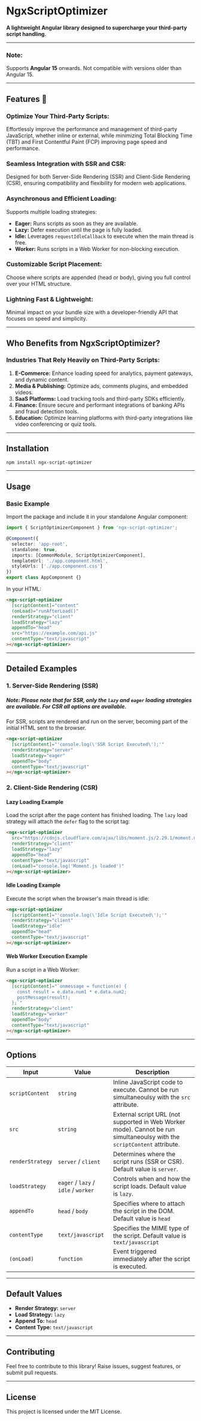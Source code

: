 # NgxScriptOptimizer

**A lightweight Angular library designed to supercharge your third-party script handling.**

---

### **Note**:
Supports **Angular 15** onwards. Not compatible with versions older than Angular 15.

---

## Features 🎯

### **Optimize Your Third-Party Scripts:**
Effortlessly improve the performance and management of third-party JavaScript, whether inline or external, while minimizing Total Blocking Time (TBT) and First Contentful Paint (FCP) improving page speed and performance.

### **Seamless Integration with SSR and CSR:**
Designed for both Server-Side Rendering (SSR) and Client-Side Rendering (CSR), ensuring compatibility and flexibility for modern web applications.

### **Asynchronous and Efficient Loading:**
Supports multiple loading strategies:
- **Eager:** Runs scripts as soon as they are available.
- **Lazy:** Defer execution until the page is fully loaded.
- **Idle:** Leverages `requestIdleCallback` to execute when the main thread is free.
- **Worker:** Runs scripts in a Web Worker for non-blocking execution.

### **Customizable Script Placement:**
Choose where scripts are appended (head or body), giving you full control over your HTML structure.

### **Lightning Fast & Lightweight:**
Minimal impact on your bundle size with a developer-friendly API that focuses on speed and simplicity.

---

## **Who Benefits from NgxScriptOptimizer?**

### Industries That Rely Heavily on Third-Party Scripts:
1. **E-Commerce:** Enhance loading speed for analytics, payment gateways, and dynamic content.
2. **Media & Publishing:** Optimize ads, comments plugins, and embedded videos.
3. **SaaS Platforms:** Load tracking tools and third-party SDKs efficiently.
4. **Finance:** Ensure secure and performant integrations of banking APIs and fraud detection tools.
5. **Education:** Optimize learning platforms with third-party integrations like video conferencing or quiz tools.

---

## **Installation**

```bash
npm install ngx-script-optimizer
```

---

## **Usage**

### **Basic Example**

Import the package and include it in your standalone Angular component:

```typescript
import { ScriptOptimizerComponent } from 'ngx-script-optimizer';

@Component({
  selector: 'app-root',
  standalone: true,
  imports: [CommonModule, ScriptOptimizerComponent],
  templateUrl: './app.component.html',
  styleUrls: ['./app.component.css']
})
export class AppComponent {}
```

In your HTML:

```html
<ngx-script-optimizer
  [scriptContent]="content"
  (onLoad)="runAfterLoad()"
  renderStrategy="client"
  loadStrategy="lazy"
  appendTo="head"
  src="https://example.com/api.js"
  contentType="text/javascript"
></ngx-script-optimizer>
```

---

## **Detailed Examples**

### **1. Server-Side Rendering (SSR)**
##### **Note**: Please note that for SSR, only the `lazy` and `eager` loading strategies are available. For CSR all options are available.
For SSR, scripts are rendered and run on the server, becoming part of the initial HTML sent to the browser.

```html
<ngx-script-optimizer
  [scriptContent]="'console.log(\'SSR Script Executed\');'"
  renderStrategy="server"
  loadStrategy="eager"
  appendTo="body"
  contentType="text/javascript"
></ngx-script-optimizer>
```

### **2. Client-Side Rendering (CSR)**

#### **Lazy Loading Example**

Load the script after the page content has finished loading. The `lazy` load strategy will attach the `defer` flag to the script tag:

```html
<ngx-script-optimizer
  src="https://cdnjs.cloudflare.com/ajax/libs/moment.js/2.29.1/moment.min.js"
  renderStrategy="client"
  loadStrategy="lazy"
  appendTo="head"
  contentType="text/javascript"
  (onLoad)="console.log('Moment.js loaded')"
></ngx-script-optimizer>
```

#### **Idle Loading Example**
Execute the script when the browser's main thread is idle:

```html
<ngx-script-optimizer
  [scriptContent]="'console.log(\'Idle Script Executed\');'"
  renderStrategy="client"
  loadStrategy="idle"
  appendTo="head"
  contentType="text/javascript"
></ngx-script-optimizer>
```

#### **Web Worker Execution Example**

Run a script in a Web Worker:

```html
<ngx-script-optimizer
  [scriptContent]="`onmessage = function(e) {
    const result = e.data.num1 * e.data.num2;
    postMessage(result);
  };`"
  renderStrategy="client"
  loadStrategy="worker"
  appendTo="body"
  contentType="text/javascript"
></ngx-script-optimizer>
```

---

## **Options**

| Input            | Value            | Description                                                                 |
|------------------|------------------|-----------------------------------------------------------------------------|
| `scriptContent`  | `string`         | Inline JavaScript code to execute. Cannot be run simultaneoulsy with the `src` attribute.                                          |
| `src`            | `string`         | External script URL (not supported in Web Worker mode). Cannot be run simultaneoulsy with the `scriptContent` attribute.                    |
| `renderStrategy` | `server` / `client` | Determines where the script runs (SSR or CSR). Default value is `server`.                           |
| `loadStrategy`   | `eager` / `lazy` / `idle` / `worker` | Controls when and how the script loads. Default value is `lazy`.                                     |
| `appendTo`       | `head` / `body`  | Specifies where to attach the script in the DOM. Default value is `head`                         |
| `contentType`    | `text/javascript` | Specifies the MIME type of the script. Default value is `text/javascript`                                     |
| `(onLoad)`       | `function`       | Event triggered immediately after the script is executed.                            |

---

## **Default Values**
- **Render Strategy:** `server`
- **Load Strategy:** `lazy`
- **Append To:** `head`
- **Content Type:** `text/javascript`

---

## **Contributing**

Feel free to contribute to this library! Raise issues, suggest features, or submit pull requests.

---

## **License**

This project is licensed under the MIT License.

